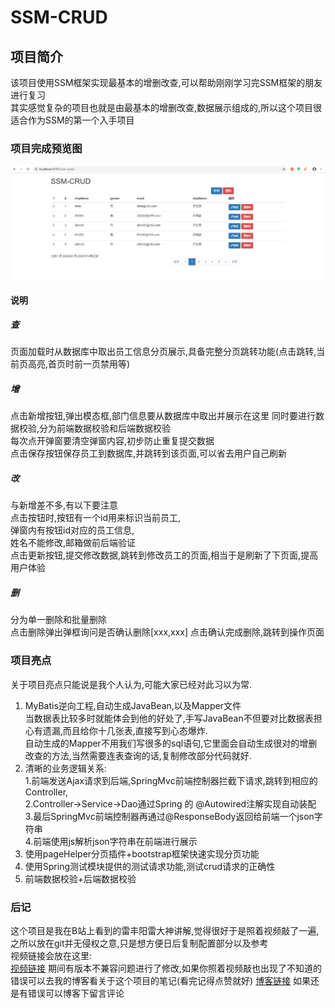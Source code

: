 # SSM-CRUD
## 项目简介
该项目使用SSM框架实现最基本的增删改查,可以帮助刚刚学习完SSM框架的朋友进行复习  
其实感觉复杂的项目也就是由最基本的增删改查,数据展示组成的,所以这个项目很适合作为SSM的第一个入手项目  
### 项目完成预览图
![image](https://raw.githubusercontent.com/FanZejie/SSM-CRUD/master/img/index.png)
#### 说明
##### 查
页面加载时从数据库中取出员工信息分页展示,具备完整分页跳转功能(点击跳转,当前页高亮,首页时前一页禁用等)  
##### 增
点击新增按钮,弹出模态框,部门信息要从数据库中取出并展示在这里
同时要进行数据校验,分为前端数据校验和后端数据校验  
每次点开弹窗要清空弹窗内容,初步防止重复提交数据  
点击保存按钮保存员工到数据库,并跳转到该页面,可以省去用户自己刷新  
##### 改
与新增差不多,有以下要注意  
点击按钮时,按钮有一个id用来标识当前员工,  
弹窗内有按钮id对应的员工信息,  
姓名不能修改,邮箱做前后端验证  
点击更新按钮,提交修改数据,跳转到修改员工的页面,相当于是刷新了下页面,提高用户体验  
##### 删
分为单一删除和批量删除  
点击删除弹出弹框询问是否确认删除[xxx,xxx]
点击确认完成删除,跳转到操作页面
### 项目亮点
关于项目亮点只能说是我个人认为,可能大家已经对此习以为常.  
1. MyBatis逆向工程,自动生成JavaBean,以及Mapper文件  
    当数据表比较多时就能体会到他的好处了,手写JavaBean不但要对比数据表担心有遗漏,而且给你十几张表,直接写到心态爆炸.  
    自动生成的Mapper不用我们写很多的sql语句,它里面会自动生成很对的增删改查的方法,当然需要连表查询的话,复制修改部分代码就好.  
2. 清晰的业务逻辑关系:  
    1.前端发送Ajax请求到后端,SpringMvc前端控制器拦截下请求,跳转到相应的Controller,  
    2.Controller->Service->Dao通过Spring 的 @Autowired注解实现自动装配  
    3.最后SpringMvc前端控制器再通过@ResponseBody返回给前端一个json字符串  
    4.前端使用js解析json字符串在前端进行展示  
3. 使用pageHelper分页插件+bootstrap框架快速实现分页功能  
4. 使用Spring测试模块提供的测试请求功能,测试crud请求的正确性  
5. 前端数据校验+后端数据校验  
### 后记
这个项目是我在B站上看到的雷丰阳雷大神讲解,觉得很好于是照着视频敲了一遍,  
之所以放在git并无侵权之意,只是想方便日后复制配置部分以及参考  
视频链接会放在这里:  
[视频链接](https://www.bilibili.com/video/av35988777?p=35)
期间有版本不兼容问题进行了修改,如果你照着视频敲也出现了不知道的错误可以去我的博客看关于这个项目的笔记(看完记得点赞就好)
[博客链接](https://blog.csdn.net/qq_42542609)
如果还是有错误可以博客下留言评论  
